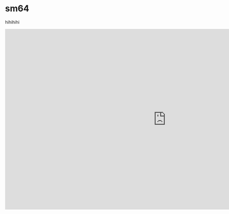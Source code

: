 # sm64
hihihihi

<iframe src="https://git-19.github.io/SuperMario64Online/" width="1050" height="590" frameborder="0" allowfullscreen></iframe>
